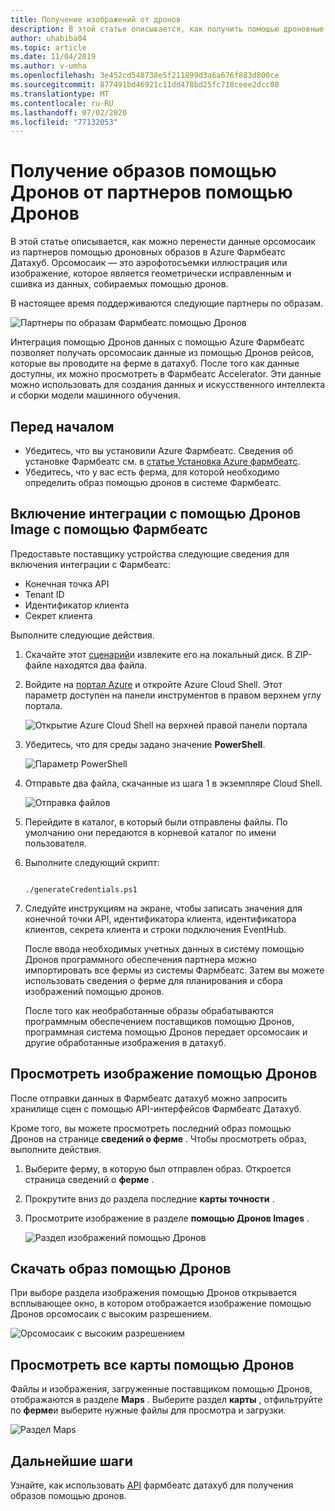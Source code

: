 ```yaml
---
title: Получение изображений от дронов
description: В этой статье описывается, как получить помощью дроновные образы от партнеров.
author: uhabiba04
ms.topic: article
ms.date: 11/04/2019
ms.author: v-umha
ms.openlocfilehash: 3e452cd548738e5f211899d3a6a676f883d800ce
ms.sourcegitcommit: 877491bd46921c11dd478bd25fc718ceee2dcc08
ms.translationtype: MT
ms.contentlocale: ru-RU
ms.lasthandoff: 07/02/2020
ms.locfileid: "77132053"
---
```

# <a name="get-drone-imagery-from-drone-partners"></a>Получение образов помощью Дронов от партнеров помощью Дронов

В этой статье описывается, как можно перенести данные орсомосаик из партнеров помощью дроновных образов в Azure Фармбеатс Датахуб. Орсомосаик — это аэрофотосъемки иллюстрация или изображение, которое является геометрически исправленным и сшивка из данных, собираемых помощью дронов.

В настоящее время поддерживаются следующие партнеры по образам.

  ![Партнеры по образам Фармбеатс помощью Дронов](./media/get-drone-imagery-from-drone-partner/drone-partner-1.png)

Интеграция помощью Дронов данных с помощью Azure Фармбеатс позволяет получать орсомосаик данные из помощью Дронов рейсов, которые вы проводите на ферме в датахуб. После того как данные доступны, их можно просмотреть в Фармбеатс Accelerator. Эти данные можно использовать для создания данных и искусственного интеллекта и сборки модели машинного обучения.

## <a name="before-you-begin"></a>Перед началом

  - Убедитесь, что вы установили Azure Фармбеатс. Сведения об установке Фармбеатс см. в [статье Установка Azure фармбеатс](install-azure-farmbeats.md).
  - Убедитесь, что у вас есть ферма, для которой необходимо определить образ помощью дронов в системе Фармбеатс.

## <a name="enable-drone-imagery-integration-with-farmbeats"></a>Включение интеграции с помощью Дронов Image с помощью Фармбеатс

Предоставьте поставщику устройства следующие сведения для включения интеграции с Фармбеатс:
 - Конечная точка API
 - Tenant ID
 - Идентификатор клиента
 - Секрет клиента

Выполните следующие действия.

1. Скачайте этот [сценарий](https://aka.ms/farmbeatspartnerscript)и извлеките его на локальный диск. В ZIP-файле находятся два файла.
2. Войдите на [портал Azure](https://portal.azure.com/) и откройте Azure Cloud Shell. Этот параметр доступен на панели инструментов в правом верхнем углу портала.

    ![Открытие Azure Cloud Shell на верхней правой панели портала](./media/get-drone-imagery-from-drone-partner/navigation-bar-1.png)

3. Убедитесь, что для среды задано значение **PowerShell**.

    ![Параметр PowerShell](./media/get-drone-imagery-from-drone-partner/power-shell-new-1.png)

4. Отправьте два файла, скачанные из шага 1 в экземпляре Cloud Shell.

    ![Отправка файлов](./media/get-drone-imagery-from-drone-partner/power-shell-two-1.png)

5. Перейдите в каталог, в который были отправлены файлы. По умолчанию они передаются в корневой каталог по имени пользователя.
6. Выполните следующий скрипт:

    ```azurepowershell-interactive 

    ./generateCredentials.ps1   

    ```

7. Следуйте инструкциям на экране, чтобы записать значения для конечной точки API, идентификатора клиента, идентификатора клиентов, секрета клиента и строки подключения EventHub.

    После ввода необходимых учетных данных в систему помощью Дронов программного обеспечения партнера можно импортировать все фермы из системы Фармбеатс. Затем вы можете использовать сведения о ферме для планирования и сбора изображений помощью дронов.

    После того как необработанные образы обрабатываются программным обеспечением поставщиков помощью Дронов, программная система помощью Дронов передает орсомосаик и другие обработанные изображения в датахуб.

## <a name="view-drone-imagery"></a>Просмотреть изображение помощью Дронов

После отправки данных в Фармбеатс датахуб можно запросить хранилище сцен с помощью API-интерфейсов Фармбеатс Датахуб.

Кроме того, вы можете просмотреть последний образ помощью Дронов на странице **сведений о ферме** . Чтобы просмотреть образ, выполните действия.

1. Выберите ферму, в которую был отправлен образ. Откроется страница сведений о **ферме** .
2. Прокрутите вниз до раздела последние **карты точности** .
3. Просмотрите изображение в разделе **помощью Дронов Images** .

    ![Раздел изображений помощью Дронов](./media/get-drone-imagery-from-drone-partner/drone-imagery-1.png)

## <a name="download-drone-imagery"></a>Скачать образ помощью Дронов

При выборе раздела изображения помощью Дронов открывается всплывающее окно, в котором отображается изображение помощью Дронов орсомосаик с высоким разрешением.

![Орсомосаик с высоким разрешением](./media/get-drone-imagery-from-drone-partner/download-drone-imagery-1.png)

## <a name="view-all-drone-maps"></a>Просмотреть все карты помощью Дронов

Файлы и изображения, загруженные поставщиком помощью Дронов, отображаются в разделе **Maps** . Выберите раздел **карты** , отфильтруйте по **ферме**и выберите нужные файлы для просмотра и загрузки.

  ![Раздел Maps](./media/get-drone-imagery-from-drone-partner/view-drone-maps-1.png)

## <a name="next-steps"></a>Дальнейшие шаги

Узнайте, как использовать [API](rest-api-in-azure-farmbeats.md) фармбеатс датахуб для получения образов помощью дронов.
